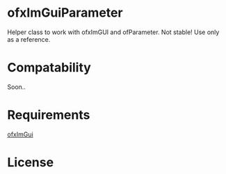 ofxImGuiParameter
=================

Helper class to work with ofxImGUI and ofParameter. Not stable! Use only as a reference.


Compatability
=============
Soon..


Requirements
============

[ofxImGui](https://github.com/jvcleave/ofxImGui)

License
=======
